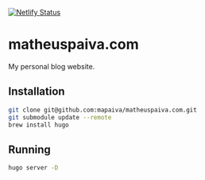 [![Netlify Status](https://api.netlify.com/api/v1/badges/4df7b844-072a-4805-b684-e0e628be5f0b/deploy-status)](https://app.netlify.com/sites/nostalgic-kepler-31c9d6/deploys)

# matheuspaiva.com

My personal blog website.

## Installation

```sh
git clone git@github.com:mapaiva/matheuspaiva.com.git
git submodule update --remote
brew install hugo
```

## Running

```sh
hugo server -D
```
